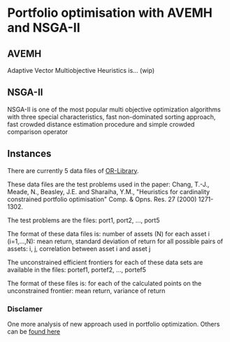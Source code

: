 # Portfolio optimisation with AVEMH and NSGA-II

## AVEMH

Adaptive Vector Multiobjective Heuristics is... (wip)

## NSGA-II

NSGA-II is one of the most popular multi objective optimization algorithms with three special characteristics, fast non-dominated sorting approach, fast crowded distance estimation procedure and simple crowded comparison operator

## Instances

There are currently 5 data files of [OR-Library](http://people.brunel.ac.uk/~mastjjb/jeb/orlib/portinfo.html).

These data files are the test problems used in the paper:
Chang, T.-J., Meade, N., Beasley, J.E. and Sharaiha, Y.M.,
"Heuristics for cardinality constrained portfolio optimisation"
Comp. & Opns. Res. 27 (2000) 1271-1302.

The test problems are the files:
port1, port2, ..., port5

The format of these data files is:
number of assets (N)
for each asset i (i=1,...,N):
mean return, standard deviation of return
for all possible pairs of assets:
i, j, correlation between asset i and asset j

The unconstrained efficient frontiers for each of these
data sets are available in the files:
portef1, portef2, ..., portef5

The format of these files is:
for each of the calculated points on the unconstrained frontier:
mean return, variance of return

### Disclamer

One more analysis of new approach used in portfolio optimization. Others can be [found here](https://www.scielo.br/scielo.php?script=sci_arttext&pid=S0103-65132020000100404&tlng=en#c01)
